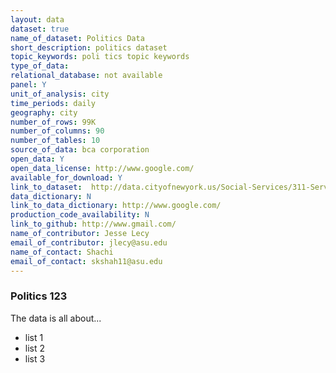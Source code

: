 ```yaml
---
layout: data
dataset: true
name_of_dataset: Politics Data
short_description: politics dataset
topic_keywords: poli tics topic keywords
type_of_data:
relational_database: not available
panel: Y
unit_of_analysis: city
time_periods: daily
geography: city
number_of_rows: 99K
number_of_columns: 90
number_of_tables: 10
source_of_data: bca corporation
open_data: Y
open_data_license: http://www.google.com/
available_for_download: Y
link_to_dataset:  http://data.cityofnewyork.us/Social-Services/311-Service-Requests-from-2010-to-Present/erm2-nwe9
data_dictionary: N
link_to_data_dictionary: http://www.google.com/
production_code_availability: N
link_to_github: http://www.gmail.com/
name_of_contributor: Jesse Lecy
email_of_contributor: jlecy@asu.edu
name_of_contact: Shachi
email_of_contact: skshah11@asu.edu 
---
```


### Politics 123
 
 The data is all about...

 * list 1
 * list 2
 * list 3
